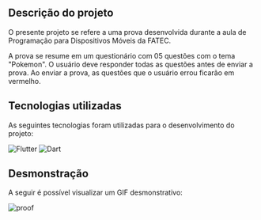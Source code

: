 ## Descrição do projeto

O presente projeto se refere a uma prova desenvolvida durante a aula de Programação para Dispositivos Móveis da FATEC.

A prova se resume em um questionário com 05 questões com o tema "Pokemon". 
O usuário deve responder todas as questões antes de enviar a prova.
Ao enviar a prova, as questões que o usuário errou ficarão em vermelho.

## Tecnologias utilizadas

As seguintes tecnologias foram utilizadas para o desenvolvimento do projeto:

![Flutter](https://img.shields.io/badge/Flutter-02569B?style=for-the-badge&logo=flutter&logoColor=white)
![Dart](https://img.shields.io/badge/Dart-0175C2?style=for-the-badge&logo=dart&logoColor=white)

## Desmonstração

A seguir é possível visualizar um GIF desmonstrativo:

![proof](https://github.com/gioliveirass/fatec-PDMII-proof/assets/78885451/c202e51a-10b9-412a-aba7-213fe5ad5aa1)
